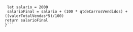 ```function calculaSalario(qtdeCarrosVendidos, valorTotalVendas) {
 let salario = 2000
 salarioFinal = salario + (100 * qtdeCarrosVendidos) +((valorTotalVendas*5)/100)
return salarioFinal
}```
